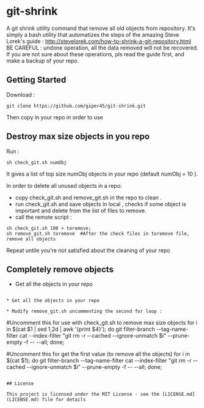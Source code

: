 # git-shrink
A git shrink utility command that remove all old objects from repository. 
It's simply a bash utility that automatizes the steps of the amazing Steve Lorek's  guide : 
http://stevelorek.com/how-to-shrink-a-git-repository.html
BE CAREFUL : undone operation, all the data removed will not be recovered. If you are not sure about these operations, pls read the guide first, and make a backup of your repo. 

## Getting Started

Download : 

```
git clone https://github.com/giper45/git-shrink.git    
```
Then copy   in your repo in order to use

## Destroy max size objects in you repo

Run : 
```
sh check_git.sh numObj 
``` 

It gives a list of top size numObj objects in your repo (default numObj = 10 ). 

In order to delete all unused objects in a repo: 
* copy check_git.sh and remove_git.sh in the repo to clean .   
* run   check_git.sh and save objects in local ,  checks if some object is important and delete from the list of files to remove. 
*  call the remote script : 

```
sh check_git.sh 100 > toremove; 
sh remove_git.sh toremove  #After the check files in toremove file, remove all objects
```
Repeat untile you're not satisfied about the cleaning of your repo


## Completely remove objects 

* Get all the objects in your repo    
```

* Get all the objects in your repo    

* Modify remove_git.sh uncommenting the second for loop : 
```
#Uncomment this for use with check_git.sh to remove max size objects
for i in $(cat $1  | sed 1,2d  | awk '{print $4}'); do git filter-branch --tag-name-filter cat --index-filter  "git rm -r --cached --ignore-unmatch $i"   --prune-empty -f -- --all;  done; 

#Uncomment this for get the first value (to remove all the objects) 
for i in $(cat $1);    do git filter-branch --tag-name-filter cat --index-filter  "git rm -r --cached --ignore-unmatch $i"   --prune-empty -f -- --all;  done;

```

## License

This project is licensed under the MIT License - see the [LICENSE.md](LICENSE.md) file for details

 

